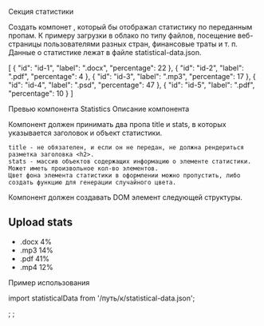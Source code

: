 Секция статистики

Создать компонет <Statistics>, который бы отображал статистику по переданным
пропам. К примеру загрузки в облако по типу файлов, посещение веб-страницы
пользователями разных стран, финансовые траты и т. п. Данные о статистике лежат
в файле statistical-data.json.

[ { "id": "id-1", "label": ".docx", "percentage": 22 }, { "id": "id-2", "label":
".pdf", "percentage": 4 }, { "id": "id-3", "label": ".mp3", "percentage": 17 },
{ "id": "id-4", "label": ".psd", "percentage": 47 }, { "id": "id-5", "label":
".pdf", "percentage": 10 } ]

Превью компонента Statistics Описание компонента

Компонент должен принимать два пропа title и stats, в которых указывается
заголовок и объект статистики.

    title - не обязателен, и если он не передан, не должна рендериться разметка заголовка <h2>.
    stats - массив объектов содержащих информацию о элементе статистики. Может иметь произвольное кол-во элементов.
    Цвет фона элемента статистики в оформлении можно пропустить, либо создать функцию для генерации случайного цвета.

Компонент должен создавать DOM элемент следующей структуры.

<section class="statistics">
  <h2 class="title">Upload stats</h2>

  <ul class="stat-list">
    <li class="item">
      <span class="label">.docx</span>
      <span class="percentage">4%</span>
    </li>
    <li class="item">
      <span class="label">.mp3</span>
      <span class="percentage">14%</span>
    </li>
    <li class="item">
      <span class="label">.pdf</span>
      <span class="percentage">41%</span>
    </li>
    <li class="item">
      <span class="label">.mp4</span>
      <span class="percentage">12%</span>
    </li>
  </ul>
</section>

Пример использования

import statisticalData from '/путь/к/statistical-data.json';

<Statistics title="Upload stats" stats={statisticalData} />;
<Statistics stats={statisticalData} />;
